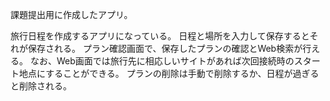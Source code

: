 課題提出用に作成したアプリ。

旅行日程を作成するアプリになっている。
日程と場所を入力して保存するとそれが保存される。
プラン確認画面で、保存したプランの確認とWeb検索が行える。
なお、Web画面では旅行先に相応しいサイトがあれば次回接続時のスタート地点にすることができる。
プランの削除は手動で削除するか、日程が過ぎると削除される。
